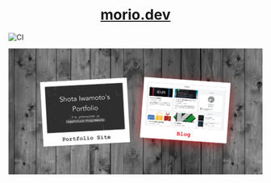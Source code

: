 <h1 align="center">
  <a href="https://morio.dev/">
    morio.dev
  </a>
</h1>

![CI](https://github.com/morioprog/index-page/workflows/vue-deploy/badge.svg)

![screenshot](./docs/img/screenshot.png)
